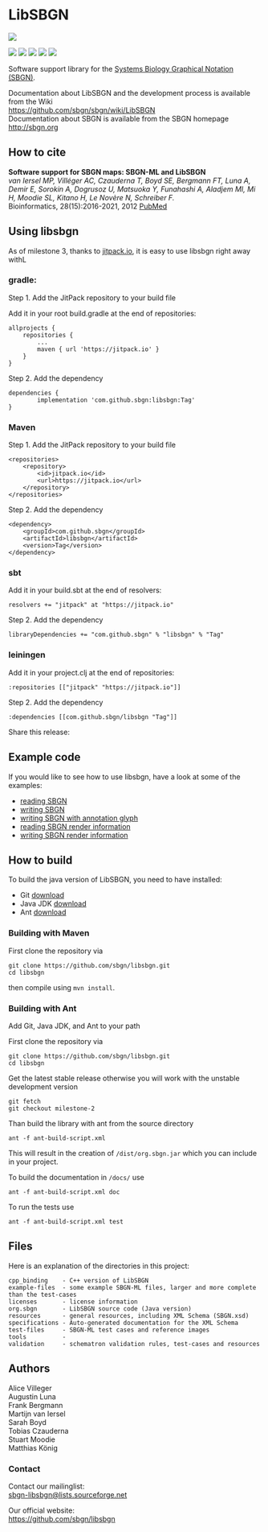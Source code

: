 # LibSBGN
[![](https://jitpack.io/v/sbgn/libsbgn.svg)](https://jitpack.io/#sbgn/libsbgn)

<!-- [![](https://github.com/tczauderna/libsbgn/actions/workflows/jdk8-ant-build.yml/badge.svg)](https://github.com/tczauderna/libsbgn/actions/workflows/jdk8-ant-build.yml) [![](https://github.com/tczauderna/libsbgn/actions/workflows/jdk8-ant-docs.yml/badge.svg)](https://github.com/tczauderna/libsbgn/actions/workflows/jdk8-ant-docs.yml) [![](https://github.com/tczauderna/libsbgn/actions/workflows/jdk8-ant-tests.yml/badge.svg)](https://github.com/tczauderna/libsbgn/actions/workflows/jdk8-ant-tests.yml) [![](https://github.com/tczauderna/libsbgn/actions/workflows/jdk11-ant-build.yml/badge.svg)](https://github.com/tczauderna/libsbgn/actions/workflows/jdk11-ant-build.yml) [![](https://github.com/tczauderna/libsbgn/actions/workflows/jdk11-ant-docs.yml/badge.svg)](https://github.com/tczauderna/libsbgn/actions/workflows/jdk11-ant-docs.yml) [![](https://github.com/tczauderna/libsbgn/actions/workflows/jdk11-ant-tests.yml/badge.svg)](https://github.com/tczauderna/libsbgn/actions/workflows/jdk11-ant-tests.yml) [![](https://github.com/tczauderna/libsbgn/actions/workflows/jdk16-ant-build.yml/badge.svg)](https://github.com/tczauderna/libsbgn/actions/workflows/jdk16-ant-build.yml) [![](https://github.com/tczauderna/libsbgn/actions/workflows/jdk16-ant-docs.yml/badge.svg)](https://github.com/tczauderna/libsbgn/actions/workflows/jdk16-ant-docs.yml) [![](https://github.com/tczauderna/libsbgn/actions/workflows/jdk16-ant-tests.yml/badge.svg)](https://github.com/tczauderna/libsbgn/actions/workflows/jdk16-ant-tests.yml) [![](https://github.com/tczauderna/libsbgn/actions/workflows/jdk17-ant-build.yml/badge.svg)](https://github.com/tczauderna/libsbgn/actions/workflows/jdk17-ant-build.yml) [![](https://github.com/tczauderna/libsbgn/actions/workflows/jdk17-ant-docs.yml/badge.svg)](https://github.com/tczauderna/libsbgn/actions/workflows/jdk17-ant-docs.yml) [![](https://github.com/tczauderna/libsbgn/actions/workflows/jdk17-ant-tests.yml/badge.svg)](https://github.com/tczauderna/libsbgn/actions/workflows/jdk17-ant-tests.yml) [![](https://github.com/tczauderna/libsbgn/actions/workflows/jdk21-ant-build.yml/badge.svg)](https://github.com/tczauderna/libsbgn/actions/workflows/jdk21-ant-build.yml) [![](https://github.com/tczauderna/libsbgn/actions/workflows/jdk21-ant-docs.yml/badge.svg)](https://github.com/tczauderna/libsbgn/actions/workflows/jdk21-ant-docs.yml) [![](https://github.com/tczauderna/libsbgn/actions/workflows/jdk21-ant-tests.yml/badge.svg)](https://github.com/tczauderna/libsbgn/actions/workflows/jdk21-ant-tests.yml) -->
[![](https://github.com/tczauderna/libsbgn/actions/workflows/jdk8-ant.yml/badge.svg)](https://github.com/tczauderna/libsbgn/actions/workflows/jdk8-ant.yml) [![](https://github.com/tczauderna/libsbgn/actions/workflows/jdk11-ant.yml/badge.svg)](https://github.com/tczauderna/libsbgn/actions/workflows/jdk11-ant.yml) [![](https://github.com/tczauderna/libsbgn/actions/workflows/jdk16-ant.yml/badge.svg)](https://github.com/tczauderna/libsbgn/actions/workflows/jdk16-ant.yml) [![](https://github.com/tczauderna/libsbgn/actions/workflows/jdk17-ant.yml/badge.svg)](https://github.com/tczauderna/libsbgn/actions/workflows/jdk17-ant.yml) [![](https://github.com/tczauderna/libsbgn/actions/workflows/jdk21-ant.yml/badge.svg)](https://github.com/tczauderna/libsbgn/actions/workflows/jdk21-ant.yml)


Software support library for the [Systems Biology Graphical Notation (SBGN)](http://www.sbgn.org).

Documentation about LibSBGN and the development process is available from the Wiki  
https://github.com/sbgn/sbgn/wiki/LibSBGN  
Documentation about SBGN is available from the SBGN homepage    
http://sbgn.org

## How to cite
**Software support for SBGN maps: SBGN-ML and LibSBGN**  
*van Iersel MP, Villéger AC, Czauderna T, Boyd SE, Bergmann FT, Luna A, Demir E, Sorokin A, Dogrusoz U, Matsuoka Y, Funahashi A, Aladjem MI, Mi H, Moodie SL, Kitano H, Le Novère N, Schreiber F.*  
Bioinformatics, 28(15):2016-2021, 2012 [PubMed](https://www.ncbi.nlm.nih.gov/pubmed/22581176)

## Using libsbgn

As of milestone 3, thanks to [jitpack.io](https://jitpack.io/#sbgn/libsbgn), it is easy to use libsbgn right away withL 

### gradle: 

Step 1. Add the JitPack repository to your build file

Add it in your root build.gradle at the end of repositories:

	allprojects {
		repositories {
			...
			maven { url 'https://jitpack.io' }
		}
	}
Step 2. Add the dependency

	dependencies {
	        implementation 'com.github.sbgn:libsbgn:Tag'
	}


### Maven
Step 1. Add the JitPack repository to your build file

	<repositories>
		<repository>
		    <id>jitpack.io</id>
		    <url>https://jitpack.io</url>
		</repository>
	</repositories>
Step 2. Add the dependency

	<dependency>
	    <groupId>com.github.sbgn</groupId>
	    <artifactId>libsbgn</artifactId>
	    <version>Tag</version>
	</dependency> 

### sbt

Add it in your build.sbt at the end of resolvers:

 
    resolvers += "jitpack" at "https://jitpack.io"
        
    
Step 2. Add the dependency

	
	libraryDependencies += "com.github.sbgn" % "libsbgn" % "Tag"

### leiningen

Add it in your project.clj at the end of repositories:

 
    :repositories [["jitpack" "https://jitpack.io"]]
        
    
Step 2. Add the dependency

	
	:dependencies [[com.github.sbgn/libsbgn "Tag"]]	
Share this release: 

## Example code
If you would like to see how to use libsbgn, have a look at some of the examples: 

* [reading SBGN](org.sbgn/examples/org/sbgn/ReadExample.java)
* [writing SBGN](org.sbgn/examples/org/sbgn/WriteExample.java)
* [writing SBGN with annotation glyph](org.sbgn/examples/org/sbgn/WriteExampleAnnotation.java)
* [reading SBGN render information](org.sbgn/examples/org/sbgn/ReadExampleWithRender.java)
* [writing SBGN render information](org.sbgn/examples/org/sbgn/WriteRenderExtensionExample.java)


## How to build

To build the java version of LibSBGN, you need to have installed:

* Git [download](https://git-scm.com/downloads)
* Java JDK [download](http://www.oracle.com/technetwork/java/javase/downloads/index-jsp-138363.html)
* Ant [download](https://ant.apache.org/bindownload.cgi)

### Building with Maven

First clone the repository via
```
git clone https://github.com/sbgn/libsbgn.git
cd libsbgn
```

then compile using `mvn install`.


### Building with Ant

Add Git, Java JDK, and Ant to your path

First clone the repository via
```
git clone https://github.com/sbgn/libsbgn.git
cd libsbgn
```

Get the latest stable release otherwise you will work with the unstable development version
```
git fetch
git checkout milestone-2
```

Than build the library with ant from the source directory
```
ant -f ant-build-script.xml
```
This will result in the creation of `/dist/org.sbgn.jar` which you can include in your project.

To build the documentation in `/docs/` use
```
ant -f ant-build-script.xml doc
```

To run the tests use 
```
ant -f ant-build-script.xml test
``` 

## Files

Here is an explanation of the directories in this project:


    cpp_binding    - C++ version of LibSBGN  
    example-files  - some example SBGN-ML files, larger and more complete than the test-cases  
    licenses       - license information  
    org.sbgn       - LibSBGN source code (Java version)  
    resources      - general resources, including XML Schema (SBGN.xsd)  
    specifications - Auto-generated documentation for the XML Schema  
	test-files     - SBGN-ML test cases and reference images  
    tools		   - 
    validation     - schematron validation rules, test-cases and resources  
    

## Authors

Alice Villeger  
Augustin Luna  
Frank Bergmann  
Martijn van Iersel  
Sarah Boyd  
Tobias Czauderna  
Stuart Moodie  
Matthias König  

### Contact

Contact our mailinglist:  
sbgn-libsbgn@lists.sourceforge.net

Our official website:  
https://github.com/sbgn/libsbgn
